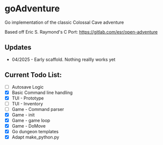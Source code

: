 # goAdventure
Go implementation of the classic Colossal Cave adventure

Based off Eric S. Raymond's C Port: https://gitlab.com/esr/open-adventure

## Updates
- 04/2025 - Early scaffold. Nothing reallly works yet

## Current Todo List:

- [ ] Autosave Logic
- [x] Basic Command line handling
- [x] TUI - Prototype
- [ ] TUI - Inventory
- [ ] Game - Command parser
- [x] Game - init
- [x] Game - game loop
- [x] Game - DoMove
- [x] Go dungeon templates
- [x] Adapt make_python.py
